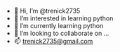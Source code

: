 - 👋 Hi, I’m @trenick2735
- 👀 I’m interested in learning python
- 🌱 I’m currently learning python
- 💞️ I’m looking to collaborate on ...
- 📫 trenick2735@gmail.com

<!---
trenick2735/trenick2735 is a ✨ special ✨ repository because its `README.md` (this file) appears on your GitHub profile.
You can click the Preview link to take a look at your changes.
--->
